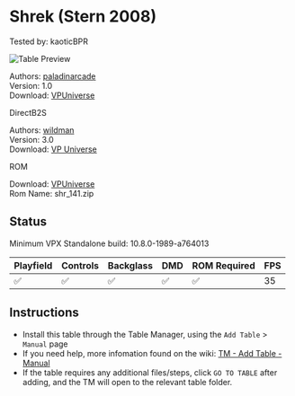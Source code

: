 # Shrek (Stern 2008)
Tested by: kaoticBPR

![Table Preview](../../images/vpx-shrek.png)

Authors: [paladinarcade](https://vpuniverse.com/profile/38767-paladinarcade/)  
Version: 1.0  
Download: [VPUniverse](https://vpuniverse.com/files/file/11215-shrek-stern-2008mod-10/)

DirectB2S  

Authors: [wildman](https://vpuniverse.com/profile/5-wildman/)  
Version: 3.0  
Download: [VP Universe](https://vpuniverse.com/files/file/2423-shrekstern-2008/)

ROM  

Download: [VPUniverse](https://vpuniverse.com/files/file/3310-shrek-v141/)  
Rom Name: shr_141.zip

## Status 

Minimum VPX Standalone build: 10.8.0-1989-a764013  

| Playfield | Controls | Backglass | DMD | ROM Required | FPS | 
|-----------|----------|-----------|-----|--------------|-----|
| :white_check_mark: | :white_check_mark: | :white_check_mark: | :white_check_mark: | :white_check_mark: | 35 |

## Instructions

- Install this table through the Table Manager, using the `Add Table` > `Manual` page
- If you need help, more infomation found on the wiki: [TM - Add Table - Manual](https://github.com/LegendsUnchained/vpx-standalone-alp4k/wiki/%5B04%5D-%F0%9F%A7%A1-TM-%E2%80%90-Other-Features#add-table---manual)
- If the table requires any additional files/steps, click `GO TO TABLE` after adding, and the TM will open to the relevant table folder.

